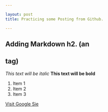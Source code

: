 ```yaml
---

layout: post
title: Practicing some Posting from Github.

---
```

## Adding Markdown h2. (an <h2> tag)


*This text will be italic*
**This text will be bold**

1. Item 1
2. Item 2
3. Item 3


[Visit Google Sie](https://www.google.com)
